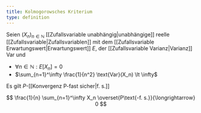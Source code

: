 ```yaml
---
title: Kolmogorowsches Kriterium
type: definition
---
```


Seien $(X_n)_{n \in \mathbb{N}}$ [[Zufallsvariable unabhängig|unabhängige]] reelle [[Zufallsvariable|Zufallsvariablen]] mit dem [[Zufallsvariable Erwartungswert|Erwartungswert]] $E$, der [[Zufallsvariable Varianz|Varianz]] Var und
- $\forall n \in \mathbb{N} : E[X_n]= 0$
- $\sum_{n=1}^\infty \frac{1}{n^2} \text{Var}(X_n) \lt \infty$

Es gilt $P$-[[Konvergenz P-fast sicher|f. s.]]

$$
	\frac{1}{n} \sum_{n=1}^\infty X_n \overset{P\text{-f. s.}}{\longrightarrow} 0
$$